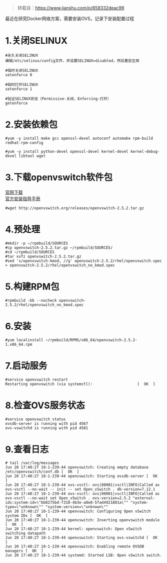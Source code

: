 > 转载自：<https://www.jianshu.com/p/658332deac99>

最近在研究Docker网络方案，需要安装OVS，记录下安装配置过程

# 1.关闭SELINUX

	#永久关闭SELINUX
	编辑/etc/selinux/config文件，并设置SELINUX=disabled，然后重启生效
	    
	#临时关闭SELINUX
	setenforce 0
	    
	#临时打开SELINUX
	setenforce 1
	    
	#验证SELINUX状态（Permissive-关闭，Enforcing-打开）
	getenforce

# 2.安装依赖包

	#yum -y install make gcc openssl-devel autoconf automake rpm-build redhat-rpm-config
	
	#yum -y install python-devel openssl-devel kernel-devel kernel-debug-devel libtool wget

# 3.下载openvswitch软件包
[官网下载](https://link.jianshu.com/?t=http://www.openvswitch.org/download/ "官网下载")   
[官方安装指导手册](https://link.jianshu.com/?t=http://docs.openvswitch.org/en/latest/intro/install/ "官方安装指导手册")

	#wget http://openvswitch.org/releases/openvswitch-2.5.2.tar.gz

# 4.预处理

	#mkdir -p ~/rpmbuild/SOURCES
	#cp openvswitch-2.5.2.tar.gz ~/rpmbuild/SOURCES/ 
	#cd ~/rpmbuild/SOURCES
	#tar xvfz openvswitch-2.5.2.tar.gz
	#sed 's/openvswitch-kmod, //g' openvswitch-2.5.2/rhel/openvswitch.spec > openvswitch-2.5.2/rhel/openvswitch_no_kmod.spec 

# 5.构建RPM包

	#rpmbuild -bb --nocheck openvswitch-2.5.2/rhel/openvswitch_no_kmod.spec

# 6.安装

	#yum localinstall ~/rpmbuild/RPMS/x86_64/openvswitch-2.5.2-1.x86_64.rpm

# 7.启动服务

	#service openvswitch restart
	Restarting openvswitch (via systemctl):                    [  OK  ]

# 8.检查OVS服务状态

	#service openvswitch status
	ovsdb-server is running with pid 4567
	ovs-vswitchd is running with pid 4581

# 9.查看日志

	# tail /var/log/messages
	Jun 20 17:40:27 10-1-239-44 openvswitch: Creating empty database /etc/openvswitch/conf.db [  OK  ]
	Jun 20 17:40:27 10-1-239-44 openvswitch: Starting ovsdb-server [  OK  ]
	Jun 20 17:40:27 10-1-239-44 ovs-vsctl: ovs|00001|vsctl|INFO|Called as ovs-vsctl --no-wait -- init -- set Open_vSwitch . db-version=7.12.1
	Jun 20 17:40:27 10-1-239-44 ovs-vsctl: ovs|00001|vsctl|INFO|Called as ovs-vsctl --no-wait set Open_vSwitch . ovs-version=2.5.2 "external-ids:system-id=\"bb8275bd-f310-4b3e-a8e8-5fad4921881a\"" "system-type=\"unknown\"" "system-version=\"unknown\""
	Jun 20 17:40:27 10-1-239-44 openvswitch: Configuring Open vSwitch system IDs [  OK  ]
	Jun 20 17:40:27 10-1-239-44 openvswitch: Inserting openvswitch module [  OK  ]
	Jun 20 17:40:27 10-1-239-44 kernel: openvswitch: Open vSwitch switching datapath
	Jun 20 17:40:27 10-1-239-44 openvswitch: Starting ovs-vswitchd [  OK  ]
	Jun 20 17:40:27 10-1-239-44 openvswitch: Enabling remote OVSDB managers [  OK  ]
	Jun 20 17:40:27 10-1-239-44 systemd: Started LSB: Open vSwitch switch.
